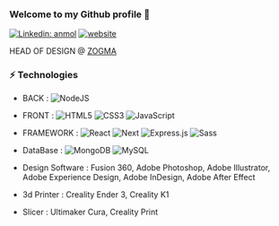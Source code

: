 ### Welcome to my Github profile 👋

[![Linkedin: anmol](https://img.shields.io/badge/-LinkedIn-blue?style=flat-square&logo=Linkedin&logoColor=white&link=https://www.linkedin.com/in/tpodgro/)](https://www.linkedin.com/in/tpodgro/)
[![website](https://img.shields.io/badge/Website-46a2f1.svg?&style=flat-square&logo=Google-Chrome&logoColor=white&link=https://www.tpodgro.com/)](https://www.tpodgro.com/)

HEAD OF DESIGN @ [ZOGMA](https://zog.ma/ "link to Zogma website")

### ⚡ Technologies
- BACK : 
  ![NodeJS](https://img.shields.io/badge/node.js-%2343853D.svg?style=for-the-badge&logo=node.js&logoColor=white)
  
- FRONT :
  ![HTML5](https://img.shields.io/badge/html5-%23E34F26.svg?style=for-the-badge&logo=html5&logoColor=white)
  ![CSS3](https://img.shields.io/badge/css3-%231572B6.svg?style=for-the-badge&logo=css3&logoColor=white)
  ![JavaScript](https://img.shields.io/badge/javascript-%23323330.svg?style=for-the-badge&logo=javascript&logoColor=%23F7DF1E)

- FRAMEWORK :
  ![React](https://img.shields.io/badge/react-%2320232a.svg?style=for-the-badge&logo=react&logoColor=%2361DAFB)
  ![Next](https://img.shields.io/badge/next.js-%2320232a.svg?style=for-the-badge&logo=next.js&logoColor=%2361DAFB)
  ![Express.js](https://img.shields.io/badge/express.js-%23404d59.svg?style=for-the-badge&logo=express&logoColor=%2361DAFB)
  ![Sass](https://img.shields.io/badge/-Sass-CD669A?style=for-the-badge&logo=Sass&logoColor=white)

- DataBase :
  ![MongoDB](https://img.shields.io/badge/MongoDB-47A248.svg?&style=for-the-badge&logo=MongoDB&logoColor=white)
  ![MySQL](https://img.shields.io/badge/MySQL-00000F.svg?&style=for-the-badge&logo=mysql&logoColor=white)

- Design Software :
  Fusion 360, Adobe Photoshop, Adobe Illustrator, Adobe Experience Design, Adobe InDesign, Adobe After Effect

- 3d Printer :
  Creality Ender 3, Creality K1

- Slicer :
  Ultimaker Cura, Creality Print